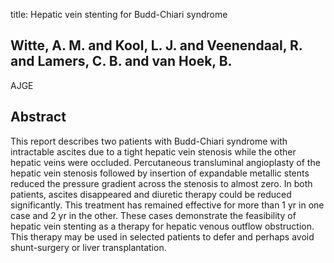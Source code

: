 title: Hepatic vein stenting for Budd-Chiari syndrome

## Witte, A. M. and Kool, L. J. and Veenendaal, R. and Lamers, C. B. and van Hoek, B.
AJGE


## Abstract
This report describes two patients with Budd-Chiari syndrome with intractable ascites due to a tight hepatic vein stenosis while the other hepatic veins were occluded. Percutaneous transluminal angioplasty of the hepatic vein stenosis followed by insertion of expandable metallic stents reduced the pressure gradient across the stenosis to almost zero. In both patients, ascites disappeared and diuretic therapy could be reduced significantly. This treatment has remained effective for more than 1 yr in one case and 2 yr in the other. These cases demonstrate the feasibility of hepatic vein stenting as a therapy for hepatic venous outflow obstruction. This therapy may be used in selected patients to defer and perhaps avoid shunt-surgery or liver transplantation.

